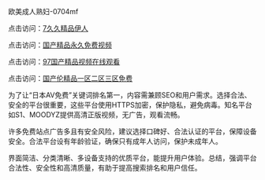 
欧美成人熟妇-0704mf

点击访问：<a href="https://gfd-5xg.pages.dev/">7久久精品伊人</a>

点击访问：<a href="https://fdhf-454.pages.dev/">国产精品永久免费视频</a>

点击访问：<a href="https://bered.pages.dev/">97国产精品视频在线观看</a>

点击访问：<a href="https://rtj-3zo.pages.dev/">国产伦精品一区二区三区免费</a>


为了让“日本AV免费”关键词排名第一，内容需兼顾SEO和用户需求。选择合法、安全的平台很重要，这些平台使用HTTPS加密，保护隐私，避免病毒。知名平台如S1、MOODYZ提供高清正版视频，无广告，观看流畅。

许多免费站点广告多且有安全风险，建议选择口碑好、合法认证的平台，保障设备安全。合法平台设有年龄验证，确保只有成年人访问，保护未成年人。

界面简洁、分类清晰、多设备支持的优质平台，能提升用户体验。总结，强调平台合法性、安全性和高清质量，有助于提高搜索排名和用户信任。

<span style="display:none;">[Canonical link](https://github.com/dd20250704/dd02- ）</span>


